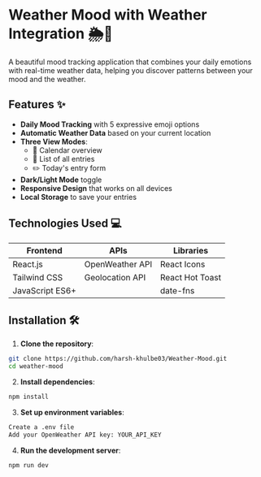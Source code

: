 # Weather Mood with Weather Integration 🌦️📔

A beautiful mood tracking application that combines your daily emotions with real-time weather data, helping you discover patterns between your mood and the weather.

## Features ✨

- **Daily Mood Tracking** with 5 expressive emoji options
- **Automatic Weather Data** based on your current location
- **Three View Modes**:
  - 📅 Calendar overview
  - 📝 List of all entries
  - ✏️ Today's entry form
- **Dark/Light Mode** toggle
- **Responsive Design** that works on all devices
- **Local Storage** to save your entries

## Technologies Used 💻

| Frontend        | APIs           | Libraries       |
|-----------------|----------------|-----------------|
| React.js        | OpenWeather API| React Icons     |
| Tailwind CSS    | Geolocation API| React Hot Toast |
| JavaScript ES6+ |                | date-fns        |

## Installation 🛠️

1. **Clone the repository**:

```bash
git clone https://github.com/harsh-khulbe03/Weather-Mood.git
cd weather-mood
```

2. **Install dependencies**:
```bash
npm install
```

3. **Set up environment variables**:
```bash
Create a .env file
Add your OpenWeather API key: YOUR_API_KEY
```

4. **Run the development server**:
```bash
npm run dev
```
